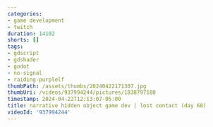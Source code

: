 ```yaml
---
categories:
- game development
- twitch
duration: 14102
shorts: []
tags:
- gdscript
- gdshader
- godot
- no-signal
- raiding-purplelf
thumbPath: /assets/thumbs/20240422171307.jpg
thumbUri: /videos/937994244/pictures/1838797180
timestamp: 2024-04-22T12:13:07-05:00
title: narrative hidden object game dev | lost contact (day 68)
videoId: '937994244'
---
```

